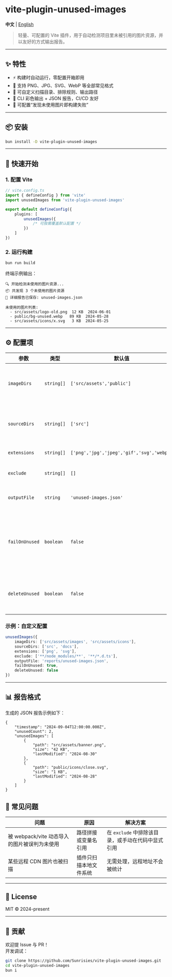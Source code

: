 # vite-plugin-unused-images

**中文** | [English](README.md)

> 轻量、可配置的 Vite 插件，用于自动检测项目里未被引用的图片资源，并以友好的方式输出报告。

---

## ✨ 特性

- ⚡ 构建时自动运行，零配置开箱即用
- 🎯 支持 PNG、JPG、SVG、WebP 等全部常见格式
- 🔧 可自定义扫描目录、排除规则、输出路径
- 🎨 CLI 彩色输出 + JSON 报告，CI/CD 友好
- 🚨 可配置“发现未使用图片即构建失败”

---

## 📦 安装

```bash
bun install -D vite-plugin-unused-images
```

---

## 🚀 快速开始

### 1. 配置 Vite

```ts
// vite.config.ts
import { defineConfig } from 'vite'
import unusedImages from 'vite-plugin-unused-images'

export default defineConfig({
	plugins: [
		unusedImages({
			/* 可按需覆盖默认配置 */
		})
	]
})
```

### 2. 运行构建

```bash
bun run build
```

终端示例输出：

```
🔍 开始检测未使用的图片资源...
📦 共发现 3 个未使用的图片资源
📝 详细报告已保存: unused-images.json

未使用的图片列表:
  - src/assets/logo-old.png  12 KB  2024-06-01
  - public/bg-unused.webp   89 KB  2024-05-28
  - src/assets/icons/x.svg   3 KB  2024-05-25
```

---

## ⚙️ 配置项

| 参数           | 类型       | 默认值                                    | 说明                           |
| -------------- | ---------- | ----------------------------------------- | ------------------------------ |
| `imageDirs`    | `string[]` | `['src/assets','public']`                 | 需要扫描的图片目录             |
| `sourceDirs`   | `string[]` | `['src']`                                 | 需要分析的源码目录             |
| `extensions`   | `string[]` | `['png','jpg','jpeg','gif','svg','webp']` | 图片后缀                       |
| `exclude`      | `string[]` | `[]`                                      | glob 忽略规则                  |
| `outputFile`   | `string`   | `'unused-images.json'`                    | 报告输出路径                   |
| `failOnUnused` | `boolean`  | `false`                                   | 发现未使用图片时是否让构建失败 |
| `deleteUnused` | `boolean`  | `false`                                   | 是否删除未使用图片             |

### 示例：自定义配置

```ts
unusedImages({
	imageDirs: ['src/assets/images', 'src/assets/icons'],
	sourceDirs: ['src', 'docs'],
	extensions: ['png', 'svg'],
	exclude: ['**/node_modules/**', '**/*.d.ts'],
	outputFile: 'reports/unused-images.json',
	failOnUnused: true,
	deleteUnused: false
})
```

---

## 📊 报告格式

生成的 JSON 报告示例如下：

```jsonc
{
	"timestamp": "2024-09-04T12:00:00.000Z",
	"unusedCount": 2,
	"unusedImages": [
		{
			"path": "src/assets/banner.png",
			"size": "42 KB",
			"lastModified": "2024-08-30"
		},
		{
			"path": "public/icons/close.svg",
			"size": "1 KB",
			"lastModified": "2024-08-28"
		}
	]
}
```

## 🧰 常见问题

| 问题                                         | 原因                   | 解决方案                                          |
| -------------------------------------------- | ---------------------- | ------------------------------------------------- |
| 被 webpack/vite 动态导入的图片被误判为未使用 | 路径拼接或变量名引用   | 在 `exclude` 中排除该目录，或手动在代码中显式引用 |
| 某些远程 CDN 图片也被扫描                    | 插件只扫描本地文件系统 | 无需处理，远程地址不会被统计                      |

---

## 📄 License

MIT © 2024-present

---

## 🤝 贡献

欢迎提 Issue 与 PR！  
开发调试：

```bash
git clone https://github.com/Sunrisies/vite-plugin-unused-images.git
cd vite-plugin-unused-images
bun i
```
